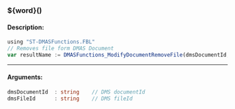 ### ${word}()

#### Description:
```ts
using "ST-DMASFunctions.FBL"
// Removes file form DMAS Document
var resultName := DMASFunctions_ModifyDocumentRemoveFile(dmsDocumentId,dmsFileId)
```
----
#### Arguments:
```ts
dmsDocumentId  : string    // DMS documentId
dmsFileId      : string    // DMS fileId
```

